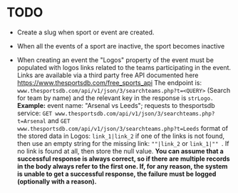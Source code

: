 # TODO
- Create a slug when sport or event are created.
- When all the events of a sport are inactive, the sport becomes inactive

- When creating an event the "Logos" property of the event must be populated with logos links related to the teams participating in the event.
Links are available via a third party free API documented here https://www.thesportsdb.com/free_sports_api
The endpoint is:
```www.thesportsdb.com/api/v1/json/3/searchteams.php?t=<QUERY>```
 (Search for team by name) and the relevant key in the response
is ```strLogo.```
**Example:**
event name: "Arsenal vs Leeds";
requests to thesportsdb service:
```GET www.thesportsdb.com/api/v1/json/3/searchteams.php?t=Arsenal```
and
```GET www.thesportsdb.com/api/v1/json/3/searchteams.php?t=Leeds```
format of the stored data in Logos: 
```link_1|link_2```
if one of the links is not found, then use an empty string for the missing link:
```""|link_2``` or ```link_1|"" ```.
If no link is found at all, then store the null value.
**You can assume that a successful response is always correct, so if there are multiple records in the body always refer to the first one.
If, for any reason, the system is unable to get a successful response, the failure must be logged (optionally with a reason).**


